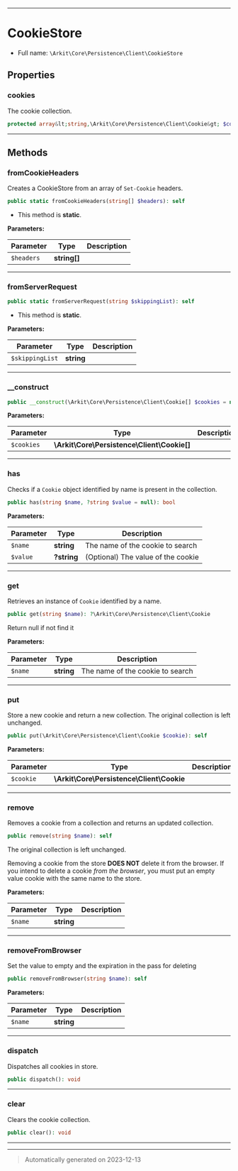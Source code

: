 ***

# CookieStore





* Full name: `\Arkit\Core\Persistence\Client\CookieStore`



## Properties


### cookies

The cookie collection.

```php
protected array&lt;string,\Arkit\Core\Persistence\Client\Cookie&gt; $cookies
```






***

## Methods


### fromCookieHeaders

Creates a CookieStore from an array of `Set-Cookie` headers.

```php
public static fromCookieHeaders(string[] $headers): self
```



* This method is **static**.




**Parameters:**

| Parameter | Type | Description |
|-----------|------|-------------|
| `$headers` | **string[]** |  |





***

### fromServerRequest



```php
public static fromServerRequest(string $skippingList): self
```



* This method is **static**.




**Parameters:**

| Parameter | Type | Description |
|-----------|------|-------------|
| `$skippingList` | **string** |  |





***

### __construct



```php
public __construct(\Arkit\Core\Persistence\Client\Cookie[] $cookies = null): mixed
```








**Parameters:**

| Parameter | Type | Description |
|-----------|------|-------------|
| `$cookies` | **\Arkit\Core\Persistence\Client\Cookie[]** |  |





***

### has

Checks if a `Cookie` object identified by name is present in the collection.

```php
public has(string $name, ?string $value = null): bool
```








**Parameters:**

| Parameter | Type | Description |
|-----------|------|-------------|
| `$name` | **string** | The name of the cookie to search |
| `$value` | **?string** | (Optional) The value of the cookie |





***

### get

Retrieves an instance of `Cookie` identified by a name.

```php
public get(string $name): ?\Arkit\Core\Persistence\Client\Cookie
```

Return null if not find it






**Parameters:**

| Parameter | Type | Description |
|-----------|------|-------------|
| `$name` | **string** | The name of the cookie to search |





***

### put

Store a new cookie and return a new collection. The original collection
is left unchanged.

```php
public put(\Arkit\Core\Persistence\Client\Cookie $cookie): self
```








**Parameters:**

| Parameter | Type | Description |
|-----------|------|-------------|
| `$cookie` | **\Arkit\Core\Persistence\Client\Cookie** |  |





***

### remove

Removes a cookie from a collection and returns an updated collection.

```php
public remove(string $name): self
```

The original collection is left unchanged.

Removing a cookie from the store **DOES NOT** delete it from the browser.
If you intend to delete a cookie *from the browser*, you must put an empty
value cookie with the same name to the store.






**Parameters:**

| Parameter | Type | Description |
|-----------|------|-------------|
| `$name` | **string** |  |





***

### removeFromBrowser

Set the value to empty and the expiration in the pass for deleting

```php
public removeFromBrowser(string $name): self
```








**Parameters:**

| Parameter | Type | Description |
|-----------|------|-------------|
| `$name` | **string** |  |





***

### dispatch

Dispatches all cookies in store.

```php
public dispatch(): void
```












***

### clear

Clears the cookie collection.

```php
public clear(): void
```












***


***
> Automatically generated on 2023-12-13
